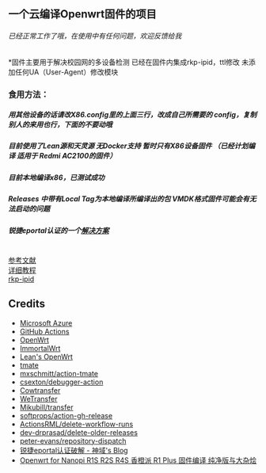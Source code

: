 ## 一个云编译Openwrt固件的项目
###### 已经正常工作了哦，在使用中有任何问题，欢迎反馈给我

*固件主要用于解决校园网的多设备检测 已经在固件内集成rkp-ipid，ttl修改 未添加任何UA（User-Agent）修改模块
### 食用方法：
##### 用其他设备的话请改X86.config里的上面三行，改成自己所需要的 config，复制别人的来用也行，下面的不要动哦
##### 目前使用了Lean源和天灵源 无Docker支持 暂时只有X86设备固件 （已经计划编译 适用于 Redmi AC2100的固件）
##### 目前本地编译x86，已测试成功
##### Releases 中带有Local Tag为本地编译所编译出的包 VMDK格式固件可能会有无法启动的问题
##### 锐捷eportal认证的一个<a href="https://blog.mjjman.com/archives/10">解决方案</a><br>
<br><a href="https://p3terx.com/archives/build-openwrt-with-github-actions.html">参考文献</a><br>
<a href="https://sunbk201public.notion.site/sunbk201public/OpenWrt-f59ae1a76741486092c27bc24dbadc59">详细教程</a><br>
<a href="https://github.com/CHN-beta/rkp-ipid">rkp-ipid</a><br>

## Credits

- [Microsoft Azure](https://azure.microsoft.com)
- [GitHub Actions](https://github.com/features/actions)
- [OpenWrt](https://github.com/openwrt/openwrt)
- [ImmortalWrt](https://github.com/immortalwrt/immortalwrt)
- [Lean's OpenWrt](https://github.com/coolsnowwolf/lede)
- [tmate](https://github.com/tmate-io/tmate)
- [mxschmitt/action-tmate](https://github.com/mxschmitt/action-tmate)
- [csexton/debugger-action](https://github.com/csexton/debugger-action)
- [Cowtransfer](https://cowtransfer.com)
- [WeTransfer](https://wetransfer.com/)
- [Mikubill/transfer](https://github.com/Mikubill/transfer)
- [softprops/action-gh-release](https://github.com/softprops/action-gh-release)
- [ActionsRML/delete-workflow-runs](https://github.com/ActionsRML/delete-workflow-runs)
- [dev-drprasad/delete-older-releases](https://github.com/dev-drprasad/delete-older-releases)
- [peter-evans/repository-dispatch](https://github.com/peter-evans/repository-dispatch)
- [锐捷eportal认证破解 - 神域's Blog](https://blog.mjjman.com/archives/10)
- [Openwrt for Nanopi R1S R2S R4S 香橙派 R1 Plus 固件编译 纯净版与大杂烩](https://github.com/klever1988/nanopi-openwrt)
